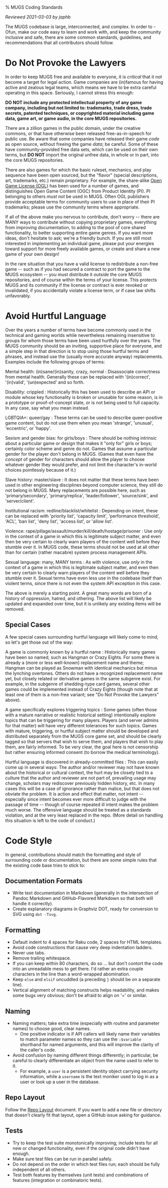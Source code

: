 % MUGS Coding Standards

*Reviewed 2021-03-03 by japhb*


The MUGS codebase is large, interconnected, and complex.  In order to -Ofun,
make our code easy to learn and work with, and keep the community inclusive and
safe, there are some common standards, guidelines, and recommendations that
all contributors should follow.


# Do Not Provoke the Lawyers

In order to keep MUGS free and available to everyone, it is *critical* that it
not become a target for legal action.  Game companies are (in)famous for having
active and zealous legal teams, which means we have to be extra careful
operating in this space.  Seriously, I cannot stress this enough:

**DO NOT include any protected intellectual property of any game company,
including but not limited to: trademarks, trade dress, trade secrets, patented
techniques, or copyrighted material including game data, game art, or game
audio, in the core MUGS repositories.**

There are a zillion games in the public domain, under the creative commons, or
that have otherwise been released free-as-in-speech for public use.  Be aware
that some companies have released their game *code* as open source, without
freeing the game *data*; be careful.  Some of these have community-provided
free data sets, which can be used on their own terms, but **DO NOT** import
the original unfree data, in whole or in part, into the core MUGS repositories.

There are also games for which the basic ruleset, mechanics, and play sequence
have been open sourced, but the "flavor" (special descriptions, art, trademarks,
etc.) remain proprietary.  For example, the share-alike
[Open Game License (OGL)](https://en.wikipedia.org/wiki/Open_Game_License) has
been used for a number of games, and distinguishes Open Game Content (OGC) from
Product Identity (PI).  PI belonging to others *must not* be used in MUGS.
Often OGL publishers provide acceptable terms for community users to use in
place of their PI trademarks; please use the community terms where appropriate.

If all of the above make you nervous to contribute, don't worry -- there are
MANY ways to contribute without copying proprietary games, everything from
improving documentation, to adding to the pool of core shared functionality, to
better supporting entire game genres.  If you want more ideas, don't hesitate
to ask; we're a friendly bunch.  If you are still most interested in
implementing an individual game, please put your energies toward support for
more freely available games, or create and share a new game of your own design!

In the rare situation that you have a valid license to redistribute a non-free
game -- such as if you had secured a contract to port the game to the MUGS
ecosystem -- you must distribute it *outside* the core MUGS repositories, and
of course within the terms of your license.  This protects MUGS and its
community if the license or contract is ever revoked or invalidated, if you
accidentally violate a license term, or if case law shifts unfavorably.


# Avoid Hurtful Language

Over the years a number of terms have become commonly used in the technical and
gaming worlds while nevertheless remaining insensitive to groups for whom those
terms have been used hurtfully over the years.  The MUGS community should be an
inviting, supportive place for everyone, and a simple step in that direction is
to stop using those hurtful terms and phrases, and instead use the (usually
more accurate anyway) replacements.  Examples include the following groups of
terms:

Mental health: (in)sane/(in)sanity, crazy, normal
  : Disassociate correctness from mental health.  Generally these can be
    replaced with '(in)correct', '(in)valid', '(un)expected' and so forth.

Disability: crippled
  : Historically this has been used to describe an API or module whose key
    functionality is broken or unusable for some reason, is in a prototype or
    proof-of-concept state, or is not being used to full capacity.  In any
    case, say what you mean instead.

LGBTQIA+: queer/gay
  : These terms can be used to describe queer-positive game content, but do not
    use them when you mean 'strange', 'unusual', 'eccentric', or 'happy'.

Sexism and gender bias: for girls/boys
  : There should be nothing intrinsic about a particular game or design that
    makes it "only for" girls or boys; certainly color scheme and genre do not.
    Games that assume a particular gender for the player don't belong in MUGS.
    (Games that even have the *concept* of gender for characters should allow
    the player to choose whatever gender they would prefer, and not limit the
    character's in-world choices pointlessly because of it.)

Slave history: master/slave
  : It does not matter that these terms have been used in other engineering
    disciplines beyond computer science, they still do not belong in MUGS.
    Many replacements are possible here, such as 'primary/secondary',
    'primary/replica', 'leader/follower', 'source/sink', and 'server/client'.

Institutional racism: redline/blacklist/whitelist
  : Depending on intent, these can be replaced with 'priority list',
    'capacity limit', 'performance threshold', 'ACL', 'ban list', 'deny list',
    'access list', or 'allow list'.

Violence: rape/pillage/assault/murder/kill/death/hostage/prisoner
  : Use *only* in the context of a game in which this is legitimate subject
    matter, and even then be very certain to clearly warn players of the
    content well before they stumble over it.  In MUGS code, these terms
    should not be used at all other than for certain (rather macabre)
    system process management APIs.

Sexual language: many, MANY terms
  : As with violence, use *only* in the context of a game in which this is
    legitimate subject matter, and even then be very certain to clearly warn
    players of the content well before they stumble over it.  Sexual terms have
    even less use in the codebase itself than violent terms, since there is not
    even the system API exception in this case.

The above is merely a starting point.  A great many words are born of a history
of oppression, hatred, and othering.  The above list will likely be updated and
expanded over time, but it is unlikely any existing items will be removed.


## Special Cases

A few special cases surrounding hurtful language will likely come to mind, so
let's get those out of the way:

A game is commonly known by a hurtful name
  : Historically many games have been so named, such as Hangman or Crazy
    Eights.  For some there is already a (more or less well-known) replacement
    name and theme; Hangman can be played as Snowman with identical mechanics
    but minus the lynching overtones.  Others do not have a recognized
    replacement name yet, but closely related or derivative games in the same
    subgenre exist.  For example, in the subgenre of shedding-type card games,
    several other games could be implemented instead of Crazy Eights (though
    note that at least one of them is a non-free variant; see "Do Not Provoke
    the Lawyers" above).

A game specifically explores triggering topics
  : Some games (often those with a mature narrative or realistic historical
    setting) intentionally explore topics that can be triggering for many
    players.  Players (and server admins for that matter) will have very
    different tolerances for such topics.  Games with mature, triggering, or
    hurtful subject matter should be developed and distributed separately from
    the MUGS core game set, and should be clearly tagged so that servers that
    wish to serve them, and players that wish to play them, are fairly
    informed.  To be very clear, the goal here is not censorship but rather
    ensuring informed consent (to borrow the medical terminology).

Hurtful language is discovered in already-committed files
  : This can easily come up in several ways: The author and/or reviewer may not
    have known about the historical or cultural context, the hurt may be
    closely tied to a culture that the author and reviewer are not part of,
    prevailing usage may change, scholars may rediscover previously hidden
    history, etc.  In many cases this will be a case of ignorance rather than
    malice, but that does not obviate the problem.  It is action and effect
    that matter, not intent -- especially since intent becomes ever more
    difficult to judge with the passage of time -- though of course repeated
    ill intent makes the problem much worse.  The offensive language should be
    treated as a standards violation, and at the very least replaced in the
    repo.  (More detail on handling this situation is left to the code of
    conduct.)


# Code Style

In general, contributions should match the formatting and style of surrounding
code or documentation, but there are some simple rules that the existing code
base tries to stick to:


## Documentation Formats

* Write text documentation in Markdown (generally in the intersection of Pandoc
  Markdown and GitHub-Flavored Markdown so that both will handle it correctly).
* Create explanatory diagrams in Graphviz DOT, ready for conversion to SVG
  using `dot -Tsvg`.


## Formatting

* Default indent to 4 spaces for Raku code, 2 spaces for HTML templates.
* Avoid code constructions that cause very deep indentation ladders.
* Never use tabs.
* Remove trailing whitespace.
* If you can keep within 80 characters, do so ... but don't contort the code
  into an unreadable mess to get there.  I'd rather an extra couple characters
  in the line than a word-wrapped abomination.
* Keep `else` and `elsif` uncuddled (a preceding `}` should be on a separate line).
* Vertical alignment of matching constructs helps readability, and makes
  some bugs very obvious; don't be afraid to align on '=' or similar.


## Naming

* Naming matters; take extra time (especially with routine and parameter names)
  to choose good, clear names.
  * One positive indicator is if API callers will likely name their variables
    to match parameter names so they can use the `:$variable` shorthand for
    named arguments, and this will improve the clarity of the caller's code.
* Avoid confusion by naming different things differently; in particular, be
  careful to clearly differentiate an object from the name used to refer to it.
  * For example, a `user` is a persistent identity object carrying security
    information, while a `username` is the text moniker used to log in as a
    user or look up a user in the database.


## Repo Layout

Follow the [Repo Layout](repo-layout.md) document.  If you want to add a new
file or directory that doesn't clearly fit that layout, open a GitHub issue
asking for guidance.


## Tests

* Try to keep the test suite monotonically improving; include tests for all
  new or changed functionality, even if the original code didn't have enough.
* Make sure test files can be run in parallel safely.
* Do not depend on the order in which test files run; each should be fully
  independent of all others.
* Test both features by themselves (unit tests) and combinations of features
  (integration or combinatoric tests).
